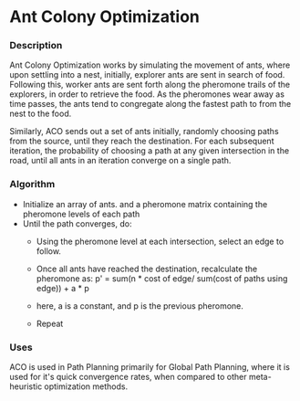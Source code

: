 # Ant Colony Optimization

### Description

Ant Colony Optimization works by simulating the movement of ants, where upon settling into a nest, initially, explorer ants are sent in search of food. Following this, worker ants are sent forth along the pheromone trails of the explorers, in order to retrieve the food. As the pheromones wear away as time passes, the ants tend to congregate along the fastest path to from the nest to the food.

Similarly, ACO sends out a set of ants initially, randomly choosing paths from the source, until they reach the destination. For each subsequent iteration, the probability of choosing a path at any given intersection in the road, until all ants in an iteration converge on a single path.

### Algorithm

* Initialize an array of ants. and a pheromone matrix containing the pheromone levels of each path
* Until the path converges, do:
  * Using the pheromone level at each intersection, select an edge to follow.
  * Once all ants have reached the destination, recalculate the pheromone as:
        p' = sum(n * cost of edge/ sum(cost of paths using edge)) + a * p

  * here, a is a constant, and p is the previous pheromone.
  * Repeat

### Uses

ACO is used in Path Planning primarily for Global Path Planning, where it is used for it's quick convergence rates, when compared to other meta-heuristic optimization methods. 